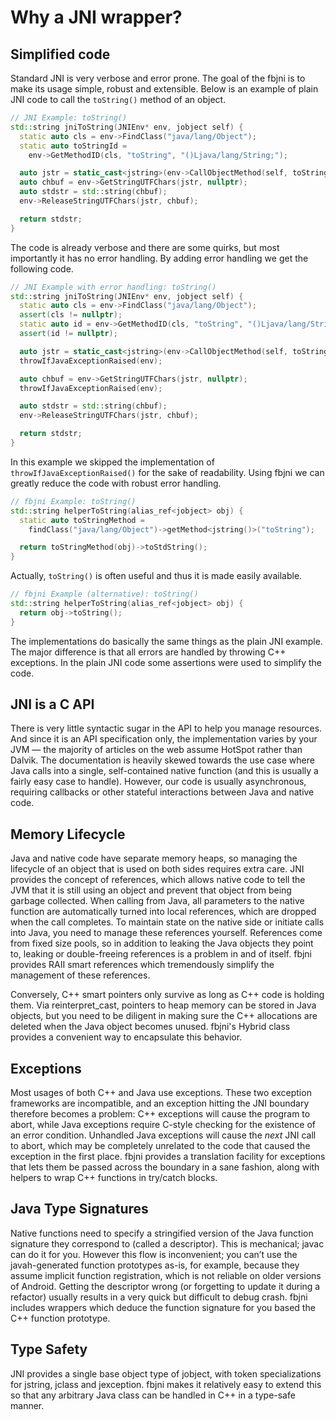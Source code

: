 # Why a JNI wrapper?

## Simplified code

Standard JNI is very verbose and error prone. The goal of the fbjni is to make its usage simple, robust and extensible. Below is an example of plain JNI code to call the `toString()` method of an object.

```cpp
// JNI Example: toString()
std::string jniToString(JNIEnv* env, jobject self) {
  static auto cls = env->FindClass("java/lang/Object");
  static auto toStringId =
    env->GetMethodID(cls, "toString", "()Ljava/lang/String;");

  auto jstr = static_cast<jstring>(env->CallObjectMethod(self, toStringId));
  auto chbuf = env->GetStringUTFChars(jstr, nullptr);
  auto stdstr = std::string(chbuf);
  env->ReleaseStringUTFChars(jstr, chbuf);

  return stdstr;
}
```

The code is already verbose and there are some quirks, but most importantly it has no error handling. By adding error handling we get the following code.

```cpp
// JNI Example with error handling: toString()
std::string jniToString(JNIEnv* env, jobject self) {
  static auto cls = env->FindClass("java/lang/Object");
  assert(cls != nullptr);
  static auto id = env->GetMethodID(cls, "toString", "()Ljava/lang/String;");
  assert(id != nullptr);

  auto jstr = static_cast<jstring>(env->CallObjectMethod(self, toStringId));
  throwIfJavaExceptionRaised(env);

  auto chbuf = env->GetStringUTFChars(jstr, nullptr);
  throwIfJavaExceptionRaised(env);

  auto stdstr = std::string(chbuf);
  env->ReleaseStringUTFChars(jstr, chbuf);

  return stdstr;
}
```
In this example we skipped the implementation of `throwIfJavaExceptionRaised()` for the sake of readability. Using fbjni we can greatly reduce the code with robust error handling.

```cpp
// fbjni Example: toString()
std::string helperToString(alias_ref<jobject> obj) {
  static auto toStringMethod =
    findClass("java/lang/Object")->getMethod<jstring()>("toString");

  return toStringMethod(obj)->toStdString();
}
```
Actually, `toString()` is often useful and thus it is made easily available.

```cpp
// fbjni Example (alternative): toString()
std::string helperToString(alias_ref<jobject> obj) {
  return obj->toString();
}
```
The implementations do basically the same things as the plain JNI example. The major difference is that all errors are handled by throwing C++ exceptions. In the plain JNI code some assertions were used to simplify the code.


## JNI is a C API

There is very little syntactic sugar in the API to help you manage resources. And since it is an API specification only, the implementation varies by your JVM — the majority of articles on the web assume HotSpot rather than Dalvik. The documentation is heavily skewed towards the use case where Java calls into a single, self-contained native function (and this is usually a fairly easy case to handle). However, our code is usually asynchronous, requiring callbacks or other stateful interactions between Java and native code.

## Memory Lifecycle

Java and native code have separate memory heaps, so managing the lifecycle of an object that is used on both sides requires extra care. JNI provides the concept of references, which allows native code to tell the JVM that it is still using an object and prevent that object from being garbage collected. When calling from Java, all parameters to the native function are automatically turned into local references, which are dropped when the call completes. To maintain state on the native side or initiate calls into Java, you need to manage these references yourself. References come from fixed size pools, so in addition to leaking the Java objects they point to, leaking or double-freeing references is a problem in and of itself. fbjni provides RAII smart references which tremendously simplify the management of these references.

Conversely, C++ smart pointers only survive as long as C++ code is holding them. Via reinterpret_cast, pointers to heap memory can be stored in Java objects, but you need to be diligent in making sure the C++ allocations are deleted when the Java object becomes unused.  fbjni's Hybrid class provides a convenient way to encapsulate this behavior.

## Exceptions

Most usages of both C++ and Java use exceptions. These two exception frameworks are incompatible, and an exception hitting the JNI boundary therefore becomes a problem: C++ exceptions will cause the program to abort, while Java exceptions require C-style checking for the existence of an error condition. Unhandled Java exceptions will cause the *next* JNI call to abort, which may be completely unrelated to the code that caused the exception in the first place. fbjni provides a translation facility for exceptions that lets them be passed across the boundary in a sane fashion, along with helpers to wrap C++ functions in try/catch blocks.

## Java Type Signatures

Native functions need to specify a stringified version of the Java function signature they correspond to (called a descriptor). This is mechanical; javac can do it for you. However this flow is inconvenient; you can’t use the javah-generated function prototypes as-is, for example, because they assume implicit function registration, which is not reliable on older versions of Android. Getting the descriptor wrong (or forgetting to update it during a refactor) usually results in a very quick but difficult to debug crash. fbjni includes wrappers which deduce the function signature for you based the C++ function prototype.

## Type Safety

JNI provides a single base object type of jobject, with token specializations for jstring, jclass and jexception. fbjni makes it relatively easy to extend this so that any arbitrary Java class can be handled in C++ in a type-safe manner.
